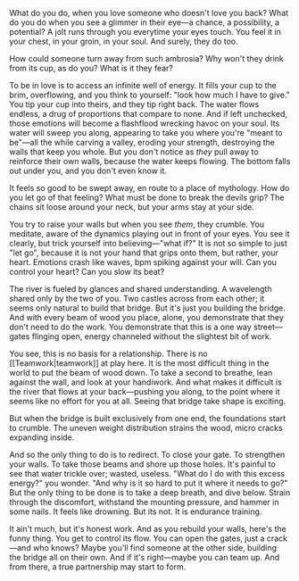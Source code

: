 What do you do, when you love someone who doesn't love you back? What do you do when you see a glimmer in their eye—a chance, a possibility, a potential? A jolt runs through you everytime your eyes touch. You feel it in your chest, in your groin, in your soul. And surely, they do too.

How could someone turn away from such ambrosia? Why won't they drink from its cup, as do you? What is it they fear?

To be in love is to access an infinite well of energy. It fills your cup to the brim, overflowing, and you think to yourself: "look how much I have to give." You tip your cup into theirs, and they tip right back. The water flows endless, a drug of proportions that compare to none. And if left unchecked, those emotions will become a flashflood wrecking havoc on your soul. Its water will sweep you along, appearing to take you where you're "meant to be"—all the while carving a valley, eroding your strength, destroying the walls that keep you whole. But you don't notice as *they* pull away to reinforce their own walls, because the water keeps flowing. The bottom falls out under you, and you don't even know it.

It feels so good to be swept away, en route to a place of mythology. How do you let go of that feeling? What must be done to break the devils grip? The chains sit loose around your neck, but your arms stay at your side. 

You try to raise your walls but when you see *them*, they crumble. You meditate, aware of the dynamics playing out in front of your eyes. You see it clearly, but trick yourself into believing—"what if?" It is not so simple to just "let go", because it is not your hand that grips onto them, but rather, your heart. Emotions crash like waves, bpm spiking against your will. Can you control your heart? Can you slow its beat? 


The river is fueled by glances and shared understanding. A wavelength shared only by the two of you. Two castles across from each other; it seems only natural to build that bridge. But it's just you building the bridge. And with every beam of wood you place, alone, you demonstrate that they don't need to do the work. You demonstrate that this is a one way street—gates flinging open, energy channeled without the slightest bit of work.

You see, this is no basis for a relationship. There is no [[Teamwork|teamwork]] at play here. It is the most difficult thing in the world to put the beam of wood down. To take a second to breathe, lean against the wall, and look at your handiwork. And what makes it difficult is the river that flows at your back—pushing you along, to the point where it seems like no effort for you at all. Seeing that bridge take shape is exciting.

But when the bridge is built exclusively from one end, the foundations start to crumble. The uneven weight distribution strains the wood, micro cracks expanding inside. 

And so the only thing to do is to redirect. To close your gate. To strengthen your walls. To take those beams and shore up those holes. It's painful to see that water trickle over; wasted, useless. "What do I do with this excess energy?" you wonder. "And why is it so hard to put it where it needs to go?" But the only thing to be done is to take a deep breath, and dive below. Strain through the discomfort, withstand the mounting pressure, and hammer in some nails. It feels like drowning. But its not. It is endurance training.

It ain't much, but it's honest work. And as you rebuild your walls, here's the funny thing. You get to control its flow. You can open the gates, just a crack—and who knows? Maybe you'll find someone at the other side, building the bridge all on their own. And if it's right—maybe you can team up. And from there, a true partnership may start to form.